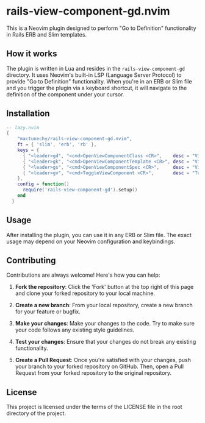 # rails-view-component-gd.nvim

This is a Neovim plugin designed to perform "Go to Definition" functionality in Rails ERB and Slim templates.

## How it works

The plugin is written in Lua and resides in the `rails-view-component-gd` directory. It uses Neovim's built-in LSP (Language Server Protocol) to provide "Go to Definition" functionality. When you're in an ERB or Slim file and you trigger the plugin via a keyboard shortcut, it will navigate to the definition of the component under your cursor.

## Installation

```lua
-- lazy.nvim
{
    "mactunechy/rails-view-component-gd.nvim",
    ft = { 'slim', 'erb', 'rb' },
    keys = {
      { "<leader>gd", "<cmd>OpenViewComponentClass <CR>",    desc = "ViewComponent Class" },
      { "<leader>gk", "<cmd>OpenViewComponentTemplate <CR>", desc = "ViewComponent Template" },
      { "<leader>gs", "<cmd>OpenViewComponentSpec <CR>",     desc = "ViewComponent Spec" },
      { "<leader>gv", "<cmd>ToggleViewComponent <CR>",       desc = "Toggle ViewComponent ClassAndTemplate" },
    },
    config = function()
      require('rails-view-component-gd').setup()
    end
  }
```

## Usage

After installing the plugin, you can use it in any ERB or Slim file. The exact usage may depend on your Neovim configuration and keybindings.

## Contributing

Contributions are always welcome! Here's how you can help:

1. **Fork the repository**: Click the 'Fork' button at the top right of this page and clone your forked repository to your local machine.

2. **Create a new branch**: From your local repository, create a new branch for your feature or bugfix.

3. **Make your changes**: Make your changes to the code. Try to make sure your code follows any existing style guidelines.

4. **Test your changes**: Ensure that your changes do not break any existing functionality.

5. **Create a Pull Request**: Once you're satisfied with your changes, push your branch to your forked repository on GitHub. Then, open a Pull Request from your forked repository to the original repository.

## License

This project is licensed under the terms of the LICENSE file in the root directory of the project.
